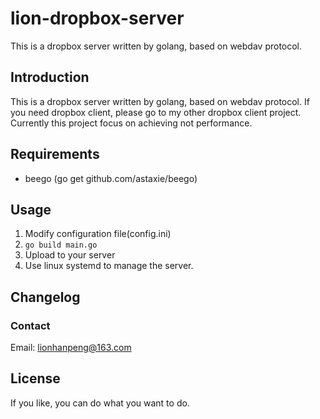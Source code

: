 # lion-dropbox-server
This is a dropbox server written by golang, based on webdav protocol.

## Introduction
This is a dropbox server written by golang, based on webdav protocol. If you need dropbox client, please go to my other dropbox client project. Currently this project focus on achieving not performance.

## Requirements
- beego (go get github.com/astaxie/beego)

## Usage
1. Modify configuration file(config.ini)
2. `go build main.go`
3. Upload to your server
4. Use linux systemd to manage the server.

## Changelog


### Contact
Email: lionhanpeng@163.com

## License 
If you like, you can do what you want to do.
